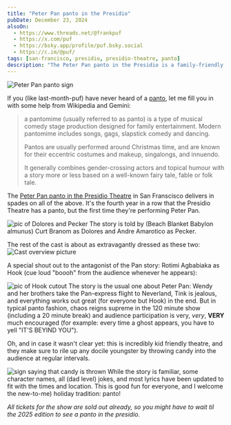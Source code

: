 ```yaml
---
title: "Peter Pan panto in the Presidio"
pubDate: December 23, 2024
alsoOn:
  - https://www.threads.net/@frankpuf
  - https://x.com/puf
  - https://bsky.app/profile/puf.bsky.social
  - https://c.im/@puf/
tags: [san-francisco, presidio, presidio-theatre, panto]
description: "The Peter Pan panto in the Presidio is a family-friendly musical comedy in which audience participation is encouraged - if not required. With over the top characters in outrageous costumes, the 120 minute show tells the Peter Pan story updated for this day, age, and location. Fun for everyone, if you can still get a ticket."
---
```


![Peter Pan panto sign](https://i.imgur.com/ifLhjLz.png)


If you (like last-month-puf) have never heard of a [panto][panto], let me fill you in with some help from Wikipedia and Gemini:

> a pantomime (usually referred to as panto) is a type of musical comedy stage production designed for family entertainment. Modern pantomime includes songs, gags, slapstick comedy and dancing.
>
> Pantos are usually performed around Christmas time, and are known for their eccentric costumes and makeup, singalongs, and innuendo. 
>
> It generally combines gender-crossing actors and topical humour with a story more or less based on a well-known fairy tale, fable or folk tale. 

The [Peter Pan panto in the Presidio Theatre][presidio-panto] in San Franscisco delivers in spades on all of the above. It's the fourth year in a row that the Presidio Theatre has a panto, but the first time they're performing Peter Pan.

![pic of Dolores and Pecker](https://i.imgur.com/gTOhwBB.png)
The story is told by (Beach Blanket Babylon almunus) Curt Branom as Dolores and Andre Amarotico as Pecker.

The rest of the cast is about as extravagantly dressed as these two:
![Cast overview picture](https://i.imgur.com/0rZiJBF.png)

A special shout out to the antagonist of the Pan story: Rotimi Agbabiaka as Hook (cue loud "boooh" from the audience whenever he appears):

![pic of Hook cutout](https://i.imgur.com/1g1anMZ.png)
The story is the usual one about Peter Pan: Wendy and her brothers take the Pan-express flight to Neverland, Tink is jealous, and everything works out great (for everyone but Hook) in the end. But in typical panto fashion, chaos reigns supreme in the 120 minute show (including a 20 minute break) and audience participation is very, *very*, **VERY** much encouraged (for example: every time a ghost appears, you have to yell "IT'S BEYIND YOU").

Oh, and in case it wasn't clear yet: this is incredibly kid friendly theatre, and they make sure to rile up any docile youngster by throwing candy into the audience at regular intervals.

![sign saying that candy is thrown](https://i.imgur.com/zQCb37u.png)
While the story is familiar, some character names, all (dad level) jokes, and most lyrics have been updated to fit with the times and location. This is good fun for everyone, and I welcome the new-to-me) holiday tradition: panto!

*All tickets for the show are sold out already, so you might have to wait til the 2025 edition to see a panto in the presidio.*

[panto]: https://en.wikipedia.org/wiki/Pantomime
[presidio-panto]: https://www.presidiotheatre.org/show/2024-peter-pan-panto